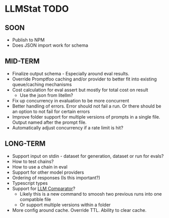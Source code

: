 # LLMStat TODO

## SOON

- Publish to NPM
- Does JSON import work for schema

## MID-TERM

- Finalize output schema - Especially around eval results.
- Override Promptfoo caching and/or provider to better fit into existing queue/caching mechanisms
- Cost calculation for eval assert but mostly for total cost on result
  - Use the json from litellm?
- Fix up concurrency in evaluation to be more concurrent
- Better handling of errors. Error should not fail a run. Or there should be an option to not fail for certain errors
- Improve folder support for multiple versions of prompts in a single file. Output named after the prompt file.
- Automatically adjust concurrency if a rate limit is hit?

## LONG-TERM

- Support input on stdin - dataset for generation, dataset or run for evals?
- How to test chains?
- How to use a chain in eval
- Support for other model providers
- Ordering of responses (Is this important?)
- Typescript types
- Support for [LLM Comparator](https://github.com/pair-code/llm-comparator)?
  - Likely this is a new command to smoosh two previous runs into one compatible file
  - Or support multiple versions within a folder
- More config around cache. Override TTL. Ability to clear cache.
